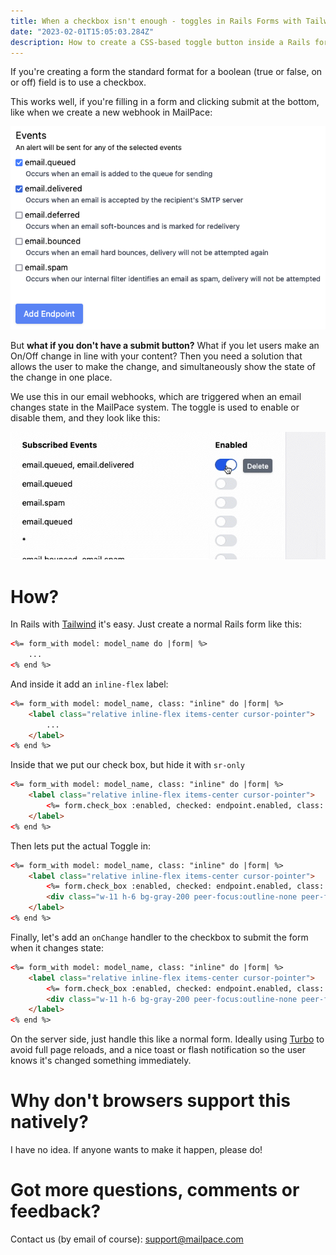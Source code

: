 ```yaml
---
title: When a checkbox isn't enough - toggles in Rails Forms with Tailwind
date: "2023-02-01T15:05:03.284Z"
description: How to create a CSS-based toggle button inside a Rails form with Tailwind CSS
---
```


If you're creating a form the standard format for a boolean (true or false, on or off) field is to use a checkbox.

This works well, if you're filling in a form and clicking submit at the bottom, like when we create a new webhook in MailPace:

![A boring checkbox example](../assets/form-with-checkboxes.png)


But **what if you don't have a submit button?** What if you let users make an On/Off change in line with your content? Then you need a solution that allows the user to make the change, and simultaneously show the state of the change in one place. 

We use this in our email webhooks, which are triggered when an email changes state in the MailPace system. The toggle is used to enable or disable them, and they look like this:

![A beautiful toggle switch in Tailwind and Rails](../assets/rails-toggle.gif)

# How?

In Rails with [Tailwind](https://tailwindcss.com/) it's easy. Just create a normal Rails form like this:

```html
<%= form_with model: model_name do |form| %>
    ...
<% end %>
```

And inside it add an `inline-flex` label:

```html
<%= form_with model: model_name, class: "inline" do |form| %>
    <label class="relative inline-flex items-center cursor-pointer">
        ...
    </label>
<% end %>

```
Inside that we put our check box, but hide it with `sr-only`

```html
<%= form_with model: model_name, class: "inline" do |form| %>
    <label class="relative inline-flex items-center cursor-pointer">
        <%= form.check_box :enabled, checked: endpoint.enabled, class: "sr-only peer" %>
    </label>
<% end %>
```
Then lets put the actual Toggle in:

```html
<%= form_with model: model_name, class: "inline" do |form| %>
    <label class="relative inline-flex items-center cursor-pointer">
        <%= form.check_box :enabled, checked: endpoint.enabled, class: "sr-only peer" %>
        <div class="w-11 h-6 bg-gray-200 peer-focus:outline-none peer-focus:ring-blue-300 dark:peer-focus:ring-blue-800 rounded-full peer dark:bg-gray-700 peer-checked:after:translate-x-full peer-checked:after:border-white after:content-[''] after:absolute after:top-[2px] after:left-[2px] after:bg-white after:border-gray-300 after:border after:rounded-full after:h-5 after:w-5 after:transition-all dark:border-gray-600 peer-checked:bg-blue-600"></div>
    </label>
<% end %>
```

Finally, let's add an `onChange` handler to the checkbox to submit the form when it changes state:

```html
<%= form_with model: model_name, class: "inline" do |form| %>
    <label class="relative inline-flex items-center cursor-pointer">
        <%= form.check_box :enabled, checked: endpoint.enabled, class: "sr-only peer", onchange: "this.form.requestSubmit();" %>
        <div class="w-11 h-6 bg-gray-200 peer-focus:outline-none peer-focus:ring-blue-300 dark:peer-focus:ring-blue-800 rounded-full peer dark:bg-gray-700 peer-checked:after:translate-x-full peer-checked:after:border-white after:content-[''] after:absolute after:top-[2px] after:left-[2px] after:bg-white after:border-gray-300 after:border after:rounded-full after:h-5 after:w-5 after:transition-all dark:border-gray-600 peer-checked:bg-blue-600"></div>
    </label>
<% end %>
```

On the server side, just handle this like a normal form. Ideally using [Turbo](https://turbo.hotwired.dev/) to avoid full page reloads, and a nice toast or flash notification so the user knows it's changed something immediately.

# Why don't browsers support this natively?

I have no idea. If anyone wants to make it happen, please do!

# Got more questions, comments or feedback?

Contact us (by email of course): support@mailpace.com